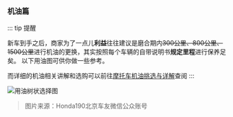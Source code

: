 ### 机油篇

::: tip 提醒

新车到手之后，商家为了一点儿**利益**往往建议是磨合期内~~300公里、800公里、1500公里~~进行机油的更换，其实按照每个车辆的自带说明书**规定里程**进行保养足矣。
以下用油图可供你做一些参考。

而详细的机油相关讲解和选购可以前往[摩托车机油挑选与详解](./suggestion.html)查阅
:::

![用油树状选择图](https://gitee.com/zhou/MoYouClubPic/raw/master/20210401162209.jpeg)

> 图片来源：Honda190北京车友微信公众账号
